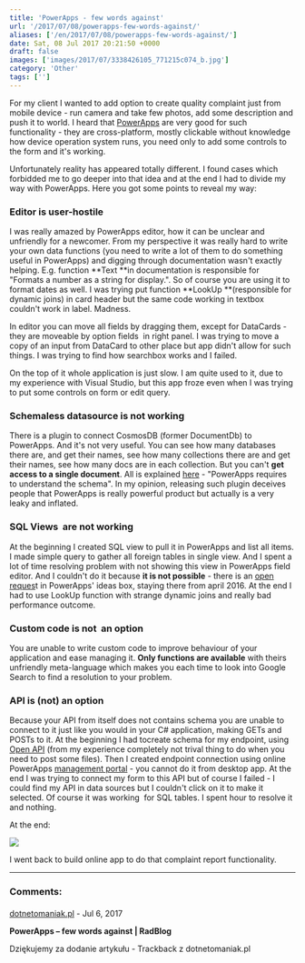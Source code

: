```yaml
---
title: 'PowerApps - few words against'
url: '/2017/07/08/powerapps-few-words-against/'
aliases: ['/en/2017/07/08/powerapps-few-words-against/']
date: Sat, 08 Jul 2017 20:21:50 +0000
draft: false
images: ['images/2017/07/3338426105_771215c074_b.jpg']
category: 'Other'
tags: ['']
---
```


For my client I wanted to add option to create quality complaint just from mobile device - run camera and take few photos, add some description and push it to world. I heard that [PowerApps](https://powerapps.microsoft.com/pl-pl/) are very good for such functionality - they are cross-platform, mostly clickable without knowledge how device operation system runs, you need only to add some controls to the form and it's working.

Unfortunately reality has appeared totally different. I found cases which forbidded me to go deeper into that idea and at the end I had to divide my way with PowerApps. Here you got some points to reveal my way:

### Editor is user-hostile

I was really amazed by PowerApps editor, how it can be unclear and unfriendly for a newcomer. From my perspective it was really hard to write your own data functions (you need to write a lot of them to do something useful in PowerApps) and digging through documentation wasn't exactly helping. E.g. function **Text **in documentation is responsible for "Formats a number as a string for display.". So of course you are using it to format dates as well. I was trying put function **LookUp **(responsible for dynamic joins) in card header but the same code working in textbox couldn't work in label. Madness.

In editor you can move all fields by dragging them, except for DataCards - they are moveable by option fields  in right panel. I was trying to move a copy of an input from DataCard to other place but app didn't allow for such things. I was trying to find how searchbox works and I failed.

On the top of it whole application is just slow. I am quite used to it, due to my experience with Visual Studio, but this app froze even when I was trying to put some controls on form or edit query.

### Schemaless datasource is not working

There is a plugin to connect CosmosDB (former DocumentDb) to PowerApps. And it's not very useful. You can see how many databases there are, and get their names, see how many collections there are and get their names, see how many docs are in each collection. But you can't **get access to a single document**. All is explained [here](https://powerusers.microsoft.com/t5/PowerApps-Forum/PowerApp-DocumentDB/td-p/30387) - "PowerApps requires to understand the schema". In my opinion, releasing such plugin deceives people that PowerApps is really powerful product but actually is a very leaky and inflated.

### SQL Views  are not working

At the beginning I created SQL view to pull it in PowerApps and list all items. I made simple query to gather all foreign tables in single view. And I spent a lot of time resolving problem with not showing this view in PowerApps field editor. And I couldn't do it because **it is not possible** - there is an [open reques](https://powerusers.microsoft.com/t5/PowerApps-Ideas/PowerApps-must-also-see-SQL-Azure-Queries-not-only-Tables/idi-p/863)t in PowerApps' ideas box, staying there from april 2016. At the end I had to use LookUp function with strange dynamic joins and really bad performance outcome.

### Custom code is not  an option

You are unable to write custom code to improve behaviour of your application and ease managing it. **Only functions are available** with theirs unfriendly meta-language which makes you each time to look into Google Search to find a resolution to your problem.

### API is (not) an option

Because your API from itself does not contains schema you are unable to connect to it just like you would in your C# application, making GETs and POSTs to it. At the beginning I had tocreate schema for my endpoint, using [Open API](https://swagger.io/getting-started/) (from my experience completely not trival thing to do when you need to post some files). Then I created endpoint connection using online PowerApps [management portal](https://powerapps.microsoft.com/pl-pl/tutorials/register-custom-api/) \- you cannot do it from desktop app. At the end I was trying to connect my form to this API but of course I failed - I could find my API in data sources but I couldn't click on it to make it selected. Of course it was working  for SQL tables. I spent hour to resolve it and nothing.

At the end:

![](https://cdn.someecards.com/someecards/usercards/1346750453712_6755651.png)

I went back to build online app to do that complaint report functionality.

---
### Comments:
#### 
[dotnetomaniak.pl](http://dotnetomaniak.pl/PowerApps-few-words-against-RadBlog "") - <time datetime="2017-07-08 21:23:58">Jul 6, 2017</time>

**PowerApps – few words against | RadBlog**

Dziękujemy za dodanie artykułu - Trackback z dotnetomaniak.pl
